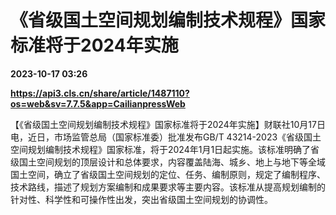 # 《省级国土空间规划编制技术规程》国家标准将于2024年实施

**2023-10-17 03:26**

**https://api3.cls.cn/share/article/1487110?os=web&sv=7.7.5&app=CailianpressWeb**

【《省级国土空间规划编制技术规程》国家标准将于2024年实施】财联社10月17日电，近日，市场监管总局（国家标准委）批准发布GB/T 43214-2023《省级国土空间规划编制技术规程》国家标准，将于2024年1月1日起实施。该标准明确了省级国土空间规划的顶层设计和总体要求，内容覆盖陆海、城乡、地上与地下等全域国土空间，确立了省级国土空间规划的定位、任务、编制原则，规定了编制程序、技术路线，描述了规划方案编制和成果要求等主要内容。该标准从提高规划编制的针对性、科学性和可操作性出发，突出省级国土空间规划的协调性。